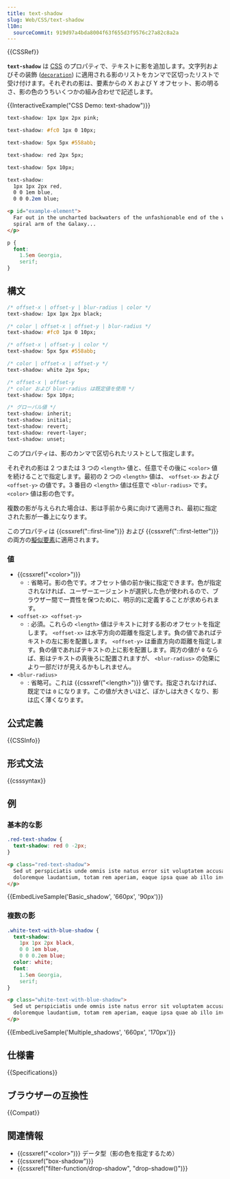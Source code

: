 ```yaml
---
title: text-shadow
slug: Web/CSS/text-shadow
l10n:
  sourceCommit: 919d97a4bda8004f63f655d3f9576c27a82c8a2a
---
```


{{CSSRef}}

**`text-shadow`** は [CSS](/ja/docs/Web/CSS) のプロパティで、テキストに影を追加します。文字列およびその装飾 ([`decoration`](/ja/docs/Web/CSS/text-decoration)) に適用される影のリストをカンマで区切ったリストで受け付けます。それぞれの影は、要素からの X および Y オフセット、影の明るさ、影の色のうちいくつかの組み合わせで記述します。

{{InteractiveExample("CSS Demo: text-shadow")}}

```css interactive-example-choice
text-shadow: 1px 1px 2px pink;
```

```css interactive-example-choice
text-shadow: #fc0 1px 0 10px;
```

```css interactive-example-choice
text-shadow: 5px 5px #558abb;
```

```css interactive-example-choice
text-shadow: red 2px 5px;
```

```css interactive-example-choice
text-shadow: 5px 10px;
```

```css interactive-example-choice
text-shadow:
  1px 1px 2px red,
  0 0 1em blue,
  0 0 0.2em blue;
```

```html interactive-example
<p id="example-element">
  Far out in the uncharted backwaters of the unfashionable end of the western
  spiral arm of the Galaxy...
</p>
```

```css interactive-example
p {
  font:
    1.5em Georgia,
    serif;
}
```

## 構文

```css
/* offset-x | offset-y | blur-radius | color */
text-shadow: 1px 1px 2px black;

/* color | offset-x | offset-y | blur-radius */
text-shadow: #fc0 1px 0 10px;

/* offset-x | offset-y | color */
text-shadow: 5px 5px #558abb;

/* color | offset-x | offset-y */
text-shadow: white 2px 5px;

/* offset-x | offset-y
/* color および blur-radius は既定値を使用 */
text-shadow: 5px 10px;

/* グローバル値 */
text-shadow: inherit;
text-shadow: initial;
text-shadow: revert;
text-shadow: revert-layer;
text-shadow: unset;
```

このプロパティは、影のカンマで区切られたリストとして指定します。

それぞれの影は 2 つまたは 3 つの `<length>` 値と、任意でその後に `<color>` 値を続けることで指定します。最初の 2 つの `<length>` 値は、 `<offset-x>` および `<offset-y>` の値です。3 番目の `<length>` 値は任意で `<blur-radius>` です。 `<color>` 値は影の色です。

複数の影が与えられた場合は、影は手前から奥に向けて適用され、最初に指定された影が一番上になります。

このプロパティは {{cssxref("::first-line")}} および {{cssxref("::first-letter")}} の両方の[擬似要素](/ja/docs/Web/CSS/Pseudo-elements)に適用されます。

### 値

- {{cssxref("&lt;color&gt;")}}
  - : 省略可。影の色です。オフセット値の前か後に指定できます。色が指定されなければ、ユーザーエージェントが選択した色が使われるので、ブラウザー間で一貫性を保つために、明示的に定義することが求められます。
- `<offset-x> <offset-y>`
  - : 必須。これらの `<length>` 値はテキストに対する影のオフセットを指定します。 `<offset-x>` は水平方向の距離を指定します。負の値であればテキストの左に影を配置します。 `<offset-y>` は垂直方向の距離を指定します。負の値であればテキストの上に影を配置します。両方の値が `0` ならば、影はテキストの真後ろに配置されますが、 `<blur-radius>` の効果により一部だけが見えるかもしれません。
- `<blur-radius>`
  - : 省略可。これは {{cssxref("&lt;length&gt;")}} 値です。指定されなければ、既定では `0` になります。この値が大きいほど、ぼかしは大きくなり、影は広く薄くなります。

## 公式定義

{{CSSInfo}}

## 形式文法

{{csssyntax}}

## 例

### 基本的な影

```css
.red-text-shadow {
  text-shadow: red 0 -2px;
}
```

```html
<p class="red-text-shadow">
  Sed ut perspiciatis unde omnis iste natus error sit voluptatem accusantium
  doloremque laudantium, totam rem aperiam, eaque ipsa quae ab illo inventore.
</p>
```

{{EmbedLiveSample('Basic_shadow', '660px', '90px')}}

### 複数の影

```css
.white-text-with-blue-shadow {
  text-shadow:
    1px 1px 2px black,
    0 0 1em blue,
    0 0 0.2em blue;
  color: white;
  font:
    1.5em Georgia,
    serif;
}
```

```html
<p class="white-text-with-blue-shadow">
  Sed ut perspiciatis unde omnis iste natus error sit voluptatem accusantium
  doloremque laudantium, totam rem aperiam, eaque ipsa quae ab illo inventore.
</p>
```

{{EmbedLiveSample('Multiple_shadows', '660px', '170px')}}

## 仕様書

{{Specifications}}

## ブラウザーの互換性

{{Compat}}

## 関連情報

- {{cssxref("&lt;color&gt;")}} データ型（影の色を指定するため）
- {{cssxref("box-shadow")}}
- {{cssxref("filter-function/drop-shadow", "drop-shadow()")}}
